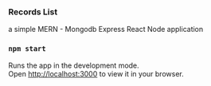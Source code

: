 ### Records List 

a simple MERN - Mongodb Express React Node application 

### `npm start`

Runs the app in the development mode.\
Open [http://localhost:3000](http://localhost:3000) to view it in your browser.

